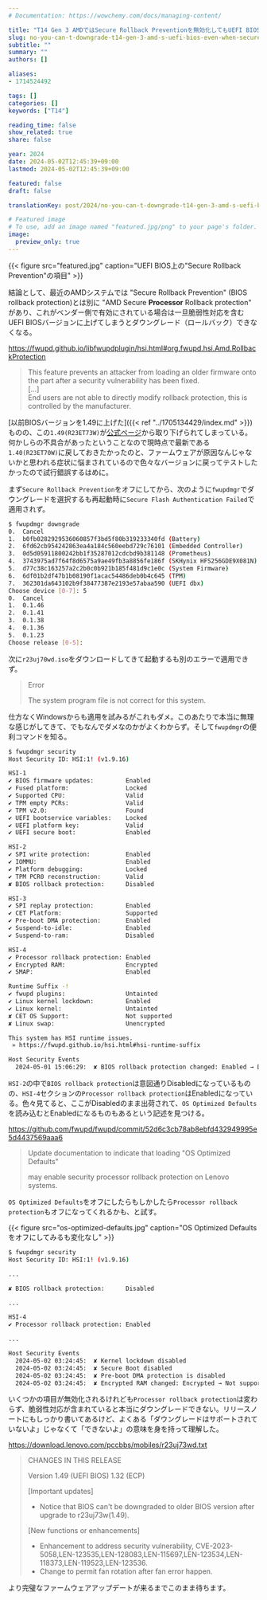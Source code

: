 ```yaml
---
# Documentation: https://wowchemy.com/docs/managing-content/

title: "T14 Gen 3 AMDではSecure Rollback Preventionを無効化してもUEFI BIOSはダウングレードできない"
slug: no-you-can-t-downgrade-t14-gen-3-amd-s-uefi-bios-even-when-secure-rollback-prevention-is-turned-off
subtitle: ""
summary: ""
authors: []

aliases:
- 1714524492

tags: []
categories: []
keywords: ["T14"]

reading_time: false
show_related: true
share: false

year: 2024
date: 2024-05-02T12:45:39+09:00
lastmod: 2024-05-02T12:45:39+09:00

featured: false
draft: false

translationKey: post/2024/no-you-can-t-downgrade-t14-gen-3-amd-s-uefi-bios-even-when-secure-rollback-prevention-is-turned-off

# Featured image
# To use, add an image named "featured.jpg/png" to your page's folder.
image:
  preview_only: true
---
```


{{< figure src="featured.jpg" caption="UEFI BIOS上の\"Secure Rollback Prevention\"の項目" >}}

結論として、最近のAMDシステムでは "Secure Rollback Prevention" (BIOS rollback protection)とは別に "AMD Secure **Processor** Rollback protection" があり、これがベンダー側で有効にされている場合は一旦脆弱性対応を含むUEFI BIOSバージョンに上げてしまうとダウングレード（ロールバック）できなくなる。

https://fwupd.github.io/libfwupdplugin/hsi.html#org.fwupd.hsi.Amd.RollbackProtection
> This feature prevents an attacker from loading an older firmware onto the part after a security vulnerability has been fixed.  
> [...]  
> End users are not able to directly modify rollback protection, this is controlled by the manufacturer.

[以前BIOSバージョンを1.49に上げた]({{< ref "../1705134429/index.md" >}})ものの、この`1.49(R23ET73W)`が[公式ページ](https://pcsupport.lenovo.com/jp/ja/products/laptops-and-netbooks/thinkpad-t-series-laptops/thinkpad-t14-gen-3-type-21cf-21cg/21cf/21cfcto1ww/downloads/driver-list/component?name=BIOS%2FUEFI)から取り下げられてしまっている。何かしらの不具合があったということなので現時点で最新である`1.40(R23ET70W)`に戻しておきたかったのと、ファームウェアが原因なんじゃないかと思われる症状に悩まされているので色々なバージョンに戻ってテストしたかったので試行錯誤するはめに。

まず`Secure Rollback Prevention`をオフにしてから、次のように`fwupdmgr`でダウングレードを選択するも再起動時に`Secure Flash Authentication Failed`で適用されず。

```bash
$ fwupdmgr downgrade
0.	Cancel
1.	b0fb0282929536060857f3bd5f80b319233340fd (Battery)
2.	6fd62cb954242863ea4a184c560eebd729c76101 (Embedded Controller)
3.	0d5d05911800242bb1f35287012cdcbd9b381148 (Prometheus)
4.	3743975ad7f64f8d6575a9ae49fb3a8856fe186f (SKHynix HFS256GDE9X081N)
5.	d77c38c163257a2c2b0c0b921b185f481d9c1e0c (System Firmware)
6.	6df01b2df47b1b08190f1acac54486deb0b4c645 (TPM)
7.	362301da643102b9f38477387e2193e57abaa590 (UEFI dbx)
Choose device [0-7]: 5
0.	Cancel
1.	0.1.46
2.	0.1.41
3.	0.1.38
4.	0.1.36
5.	0.1.23
Choose release [0-5]: 
```

次に`r23uj70wd.iso`をダウンロードしてきて起動するも別のエラーで適用できず。

> Error
> 
> The system program file is not correct for this system.

仕方なくWindowsからも適用を試みるがこれもダメ。このあたりで本当に無理な感じがしてきて、でもなんでダメなのかがよくわからず。そして`fwupdmgr`の便利コマンドを知る。

```bash
$ fwupdmgr security
Host Security ID: HSI:1! (v1.9.16)

HSI-1
✔ BIOS firmware updates:         Enabled
✔ Fused platform:                Locked
✔ Supported CPU:                 Valid
✔ TPM empty PCRs:                Valid
✔ TPM v2.0:                      Found
✔ UEFI bootservice variables:    Locked
✔ UEFI platform key:             Valid
✔ UEFI secure boot:              Enabled

HSI-2
✔ SPI write protection:          Enabled
✔ IOMMU:                         Enabled
✔ Platform debugging:            Locked
✔ TPM PCR0 reconstruction:       Valid
✘ BIOS rollback protection:      Disabled

HSI-3
✔ SPI replay protection:         Enabled
✔ CET Platform:                  Supported
✔ Pre-boot DMA protection:       Enabled
✔ Suspend-to-idle:               Enabled
✔ Suspend-to-ram:                Disabled

HSI-4
✔ Processor rollback protection: Enabled
✔ Encrypted RAM:                 Encrypted
✔ SMAP:                          Enabled

Runtime Suffix -!
✔ fwupd plugins:                 Untainted
✔ Linux kernel lockdown:         Enabled
✔ Linux kernel:                  Untainted
✘ CET OS Support:                Not supported
✘ Linux swap:                    Unencrypted

This system has HSI runtime issues.
 » https://fwupd.github.io/hsi.html#hsi-runtime-suffix

Host Security Events
  2024-05-01 15:06:29:  ✘ BIOS rollback protection changed: Enabled → Disabled
```

`HSI-2`の中で`BIOS rollback protection`は意図通りDisabledになっているものの、`HSI-4`セクションの`Processor rollback protection`はEnabledになっている。色々見てると、ここがDisabledのまま出荷されて、`OS Optimized Defaults`を読み込むとEnabledになるものもあるという記述を見つける。

https://github.com/fwupd/fwupd/commit/52d6c3cb78ab8ebfd432949995e5d4437569aaa6
> Update documentation to indicate that loading "OS Optimized Defaults"
> 
> may enable security processor rollback protection on Lenovo systems.

`OS Optimized Defaults`をオフにしたらもしかしたら`Processor rollback protection`もオフになってくれるかも、と試す。

{{< figure src="os-optimized-defaults.jpg" caption="OS Optimized Defaultsをオフにしてみるも変化なし" >}}

```bash
$ fwupdmgr security
Host Security ID: HSI:1! (v1.9.16)

...

✘ BIOS rollback protection:      Disabled

...

HSI-4
✔ Processor rollback protection: Enabled

...

Host Security Events
  2024-05-02 03:24:45:  ✘ Kernel lockdown disabled
  2024-05-02 03:24:45:  ✘ Secure Boot disabled
  2024-05-02 03:24:45:  ✘ Pre-boot DMA protection is disabled
  2024-05-02 03:24:45:  ✘ Encrypted RAM changed: Encrypted → Not supported
```

いくつかの項目が無効化されるけれども`Processor rollback protection`は変わらず、脆弱性対応が含まれていると本当にダウングレードできない。リリースノートにもしっかり書いてあるけど、よくある「ダウングレードはサポートされていないよ」じゃなくて「できないよ」の意味を身を持って理解した。

https://download.lenovo.com/pccbbs/mobiles/r23uj73wd.txt
> CHANGES IN THIS RELEASE
> 
> Version 1.49 (UEFI BIOS)
>         1.32 (ECP)
> 
> [Important updates]
> - Notice that BIOS can't be downgraded to older BIOS version after upgrade to r23uj73w(1.49).
> 
> [New functions or enhancements]
> - Enhancement to address security vulnerability, CVE-2023-5058,LEN-123535,LEN-128083,LEN-115697,LEN-123534,LEN-118373,LEN-119523,LEN-123536.
> - Change to permit fan rotation after fan error happen.


より完璧なファームウェアアップデートが来るまでこのまま待ちます。
